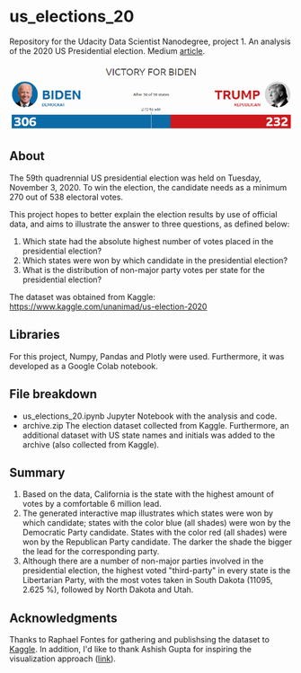 # us_elections_20
Repository for the Udacity Data Scientist Nanodegree, project 1. An analysis of the 2020 US Presidential election. Medium [article](https://tioans.medium.com/this-is-how-the-2020-us-election-results-look-like-ae04fc662f06).

<p align="center">
  <img src='us-election-header.png'/>
</p>


## About 
The 59th quadrennial US presidential election was held on Tuesday, November 3, 2020. To win the election, the candidate needs as a minimum 270 out of 538 electoral votes. 

This project hopes to better explain the election results by use of official data, and aims to illustrate the answer to three questions, as defined below:

1. Which state had the absolute highest number of votes placed in the presidential election?
2. Which states were won by which candidate in the presidential election? 
3. What is the distribution of non-major party votes per state for the presidential election?

The dataset was obtained from Kaggle: https://www.kaggle.com/unanimad/us-election-2020

## Libraries

For this project, Numpy, Pandas and Plotly were used. Furthermore, it was developed as a Google Colab notebook.

## File breakdown 

* us_elections_20.ipynb
Jupyter Notebook with the analysis and code.
* archive.zip
The election dataset collected from Kaggle. Furthermore, an additional dataset with US state names and initials was added to the archive (also collected from Kaggle). 

## Summary

1. Based on the data, California is the state with the highest amount of votes by a comfortable 6 million lead.
2. The generated interactive map illustrates which states were won by which candidate; states with the color blue (all shades) were won by the Democratic Party candidate. States with the color red (all shades) were won by the Republican Party candidate. The darker the shade the bigger the lead for the corresponding party.
3. Although there are a number of non-major parties involved in the presidential election, the highest voted "third-party" in every state is the Libertarian Party, with the most votes taken in South Dakota (11095, 2.625 %), followed by North Dakota and Utah.

## Acknowledgments
Thanks to Raphael Fontes for gathering and publishsing the dataset to [Kaggle](https://www.kaggle.com/unanimad/us-election-2020). In addition, I'd like to thank Ashish Gupta for inspiring the visualization approach ([link](https://www.kaggle.com/roydatascience/us-election-results-2020)).
